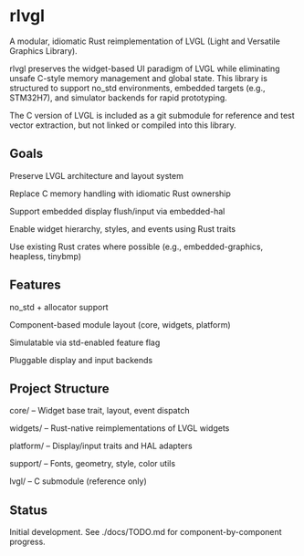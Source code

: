 # rlvgl

A modular, idiomatic Rust reimplementation of LVGL (Light and Versatile Graphics Library).

rlvgl preserves the widget-based UI paradigm of LVGL while eliminating unsafe C-style memory management and global state. This library is structured to support no_std environments, embedded targets (e.g., STM32H7), and simulator backends for rapid prototyping.

The C version of LVGL is included as a git submodule for reference and test vector extraction, but not linked or compiled into this library.

## Goals

Preserve LVGL architecture and layout system

Replace C memory handling with idiomatic Rust ownership

Support embedded display flush/input via embedded-hal

Enable widget hierarchy, styles, and events using Rust traits

Use existing Rust crates where possible (e.g., embedded-graphics, heapless, tinybmp)

## Features

no_std + allocator support

Component-based module layout (core, widgets, platform)

Simulatable via std-enabled feature flag

Pluggable display and input backends

## Project Structure

core/ – Widget base trait, layout, event dispatch

widgets/ – Rust-native reimplementations of LVGL widgets

platform/ – Display/input traits and HAL adapters

support/ – Fonts, geometry, style, color utils

lvgl/ – C submodule (reference only)

## Status

Initial development. See ./docs/TODO.md for component-by-component progress.

